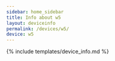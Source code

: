 ```yaml
---
sidebar: home_sidebar
title: Info about w5
layout: deviceinfo
permalink: /devices/w5/
device: w5
---
```

{% include templates/device_info.md %}

